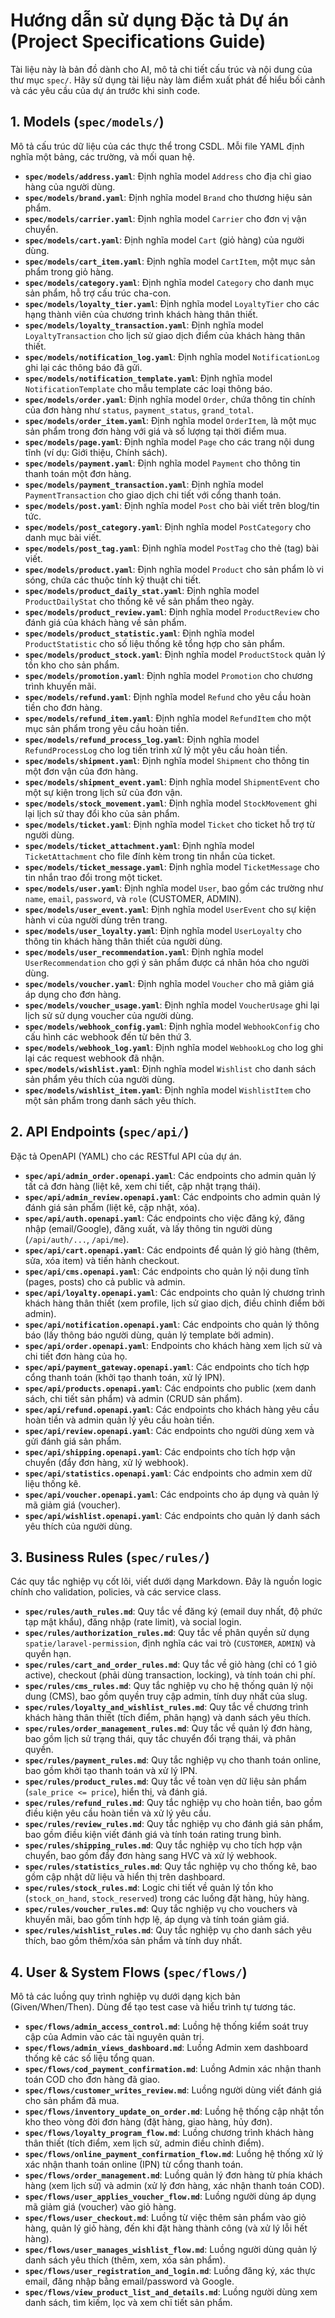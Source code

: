 # Hướng dẫn sử dụng Đặc tả Dự án (Project Specifications Guide)

Tài liệu này là bản đồ dành cho AI, mô tả chi tiết cấu trúc và nội dung của thư mục `spec/`. Hãy sử dụng tài liệu này làm điểm xuất phát để hiểu bối cảnh và các yêu cầu của dự án trước khi sinh code.

## 1. Models (`spec/models/`)

Mô tả cấu trúc dữ liệu của các thực thể trong CSDL. Mỗi file YAML định nghĩa một bảng, các trường, và mối quan hệ.

*   **`spec/models/address.yaml`**: Định nghĩa model `Address` cho địa chỉ giao hàng của người dùng.
*   **`spec/models/brand.yaml`**: Định nghĩa model `Brand` cho thương hiệu sản phẩm.
*   **`spec/models/carrier.yaml`**: Định nghĩa model `Carrier` cho đơn vị vận chuyển.
*   **`spec/models/cart.yaml`**: Định nghĩa model `Cart` (giỏ hàng) của người dùng.
*   **`spec/models/cart_item.yaml`**: Định nghĩa model `CartItem`, một mục sản phẩm trong giỏ hàng.
*   **`spec/models/category.yaml`**: Định nghĩa model `Category` cho danh mục sản phẩm, hỗ trợ cấu trúc cha-con.
*   **`spec/models/loyalty_tier.yaml`**: Định nghĩa model `LoyaltyTier` cho các hạng thành viên của chương trình khách hàng thân thiết.
*   **`spec/models/loyalty_transaction.yaml`**: Định nghĩa model `LoyaltyTransaction` cho lịch sử giao dịch điểm của khách hàng thân thiết.
*   **`spec/models/notification_log.yaml`**: Định nghĩa model `NotificationLog` ghi lại các thông báo đã gửi.
*   **`spec/models/notification_template.yaml`**: Định nghĩa model `NotificationTemplate` cho mẫu template các loại thông báo.
*   **`spec/models/order.yaml`**: Định nghĩa model `Order`, chứa thông tin chính của đơn hàng như `status`, `payment_status`, `grand_total`.
*   **`spec/models/order_item.yaml`**: Định nghĩa model `OrderItem`, là một mục sản phẩm trong đơn hàng với giá và số lượng tại thời điểm mua.
*   **`spec/models/page.yaml`**: Định nghĩa model `Page` cho các trang nội dung tĩnh (ví dụ: Giới thiệu, Chính sách).
*   **`spec/models/payment.yaml`**: Định nghĩa model `Payment` cho thông tin thanh toán một đơn hàng.
*   **`spec/models/payment_transaction.yaml`**: Định nghĩa model `PaymentTransaction` cho giao dịch chi tiết với cổng thanh toán.
*   **`spec/models/post.yaml`**: Định nghĩa model `Post` cho bài viết trên blog/tin tức.
*   **`spec/models/post_category.yaml`**: Định nghĩa model `PostCategory` cho danh mục bài viết.
*   **`spec/models/post_tag.yaml`**: Định nghĩa model `PostTag` cho thẻ (tag) bài viết.
*   **`spec/models/product.yaml`**: Định nghĩa model `Product` cho sản phẩm lò vi sóng, chứa các thuộc tính kỹ thuật chi tiết.
*   **`spec/models/product_daily_stat.yaml`**: Định nghĩa model `ProductDailyStat` cho thống kê về sản phẩm theo ngày.
*   **`spec/models/product_review.yaml`**: Định nghĩa model `ProductReview` cho đánh giá của khách hàng về sản phẩm.
*   **`spec/models/product_statistic.yaml`**: Định nghĩa model `ProductStatistic` cho số liệu thống kê tổng hợp cho sản phẩm.
*   **`spec/models/product_stock.yaml`**: Định nghĩa model `ProductStock` quản lý tồn kho cho sản phẩm.
*   **`spec/models/promotion.yaml`**: Định nghĩa model `Promotion` cho chương trình khuyến mãi.
*   **`spec/models/refund.yaml`**: Định nghĩa model `Refund` cho yêu cầu hoàn tiền cho đơn hàng.
*   **`spec/models/refund_item.yaml`**: Định nghĩa model `RefundItem` cho một mục sản phẩm trong yêu cầu hoàn tiền.
*   **`spec/models/refund_process_log.yaml`**: Định nghĩa model `RefundProcessLog` cho log tiến trình xử lý một yêu cầu hoàn tiền.
*   **`spec/models/shipment.yaml`**: Định nghĩa model `Shipment` cho thông tin một đơn vận của đơn hàng.
*   **`spec/models/shipment_event.yaml`**: Định nghĩa model `ShipmentEvent` cho một sự kiện trong lịch sử của đơn vận.
*   **`spec/models/stock_movement.yaml`**: Định nghĩa model `StockMovement` ghi lại lịch sử thay đổi kho của sản phẩm.
*   **`spec/models/ticket.yaml`**: Định nghĩa model `Ticket` cho ticket hỗ trợ từ người dùng.
*   **`spec/models/ticket_attachment.yaml`**: Định nghĩa model `TicketAttachment` cho file đính kèm trong tin nhắn của ticket.
*   **`spec/models/ticket_message.yaml`**: Định nghĩa model `TicketMessage` cho tin nhắn trao đổi trong một ticket.
*   **`spec/models/user.yaml`**: Định nghĩa model `User`, bao gồm các trường như `name`, `email`, `password`, và `role` (CUSTOMER, ADMIN).
*   **`spec/models/user_event.yaml`**: Định nghĩa model `UserEvent` cho sự kiện hành vi của người dùng trên trang.
*   **`spec/models/user_loyalty.yaml`**: Định nghĩa model `UserLoyalty` cho thông tin khách hàng thân thiết của người dùng.
*   **`spec/models/user_recommendation.yaml`**: Định nghĩa model `UserRecommendation` cho gợi ý sản phẩm được cá nhân hóa cho người dùng.
*   **`spec/models/voucher.yaml`**: Định nghĩa model `Voucher` cho mã giảm giá áp dụng cho đơn hàng.
*   **`spec/models/voucher_usage.yaml`**: Định nghĩa model `VoucherUsage` ghi lại lịch sử sử dụng voucher của người dùng.
*   **`spec/models/webhook_config.yaml`**: Định nghĩa model `WebhookConfig` cho cấu hình các webhook đến từ bên thứ 3.
*   **`spec/models/webhook_log.yaml`**: Định nghĩa model `WebhookLog` cho log ghi lại các request webhook đã nhận.
*   **`spec/models/wishlist.yaml`**: Định nghĩa model `Wishlist` cho danh sách sản phẩm yêu thích của người dùng.
*   **`spec/models/wishlist_item.yaml`**: Định nghĩa model `WishlistItem` cho một sản phẩm trong danh sách yêu thích.

## 2. API Endpoints (`spec/api/`)

Đặc tả OpenAPI (YAML) cho các RESTful API của dự án.

*   **`spec/api/admin_order.openapi.yaml`**: Các endpoints cho admin quản lý tất cả đơn hàng (liệt kê, xem chi tiết, cập nhật trạng thái).
*   **`spec/api/admin_review.openapi.yaml`**: Các endpoints cho admin quản lý đánh giá sản phẩm (liệt kê, cập nhật, xóa).
*   **`spec/api/auth.openapi.yaml`**: Các endpoints cho việc đăng ký, đăng nhập (email/Google), đăng xuất, và lấy thông tin người dùng (`/api/auth/...`, `/api/me`).
*   **`spec/api/cart.openapi.yaml`**: Các endpoints để quản lý giỏ hàng (thêm, sửa, xóa item) và tiến hành checkout.
*   **`spec/api/cms.openapi.yaml`**: Các endpoints cho quản lý nội dung tĩnh (pages, posts) cho cả public và admin.
*   **`spec/api/loyalty.openapi.yaml`**: Các endpoints cho quản lý chương trình khách hàng thân thiết (xem profile, lịch sử giao dịch, điều chỉnh điểm bởi admin).
*   **`spec/api/notification.openapi.yaml`**: Các endpoints cho quản lý thông báo (lấy thông báo người dùng, quản lý template bởi admin).
*   **`spec/api/order.openapi.yaml`**: Endpoints cho khách hàng xem lịch sử và chi tiết đơn hàng của họ.
*   **`spec/api/payment_gateway.openapi.yaml`**: Các endpoints cho tích hợp cổng thanh toán (khởi tạo thanh toán, xử lý IPN).
*   **`spec/api/products.openapi.yaml`**: Các endpoints cho public (xem danh sách, chi tiết sản phẩm) và admin (CRUD sản phẩm).
*   **`spec/api/refund.openapi.yaml`**: Các endpoints cho khách hàng yêu cầu hoàn tiền và admin quản lý yêu cầu hoàn tiền.
*   **`spec/api/review.openapi.yaml`**: Các endpoints cho người dùng xem và gửi đánh giá sản phẩm.
*   **`spec/api/shipping.openapi.yaml`**: Các endpoints cho tích hợp vận chuyển (đẩy đơn hàng, xử lý webhook).
*   **`spec/api/statistics.openapi.yaml`**: Các endpoints cho admin xem dữ liệu thống kê.
*   **`spec/api/voucher.openapi.yaml`**: Các endpoints cho áp dụng và quản lý mã giảm giá (voucher).
*   **`spec/api/wishlist.openapi.yaml`**: Các endpoints cho quản lý danh sách yêu thích của người dùng.

## 3. Business Rules (`spec/rules/`)

Các quy tắc nghiệp vụ cốt lõi, viết dưới dạng Markdown. Đây là nguồn logic chính cho validation, policies, và các service class.

*   **`spec/rules/auth_rules.md`**: Quy tắc về đăng ký (email duy nhất, độ phức tạp mật khẩu), đăng nhập (rate limit), và social login.
*   **`spec/rules/authorization_rules.md`**: Quy tắc về phân quyền sử dụng `spatie/laravel-permission`, định nghĩa các vai trò (`CUSTOMER`, `ADMIN`) và quyền hạn.
*   **`spec/rules/cart_and_order_rules.md`**: Quy tắc về giỏ hàng (chỉ có 1 giỏ active), checkout (phải dùng transaction, locking), và tính toán chi phí.
*   **`spec/rules/cms_rules.md`**: Quy tắc nghiệp vụ cho hệ thống quản lý nội dung (CMS), bao gồm quyền truy cập admin, tính duy nhất của slug.
*   **`spec/rules/loyalty_and_wishlist_rules.md`**: Quy tắc về chương trình khách hàng thân thiết (tích điểm, phân hạng) và danh sách yêu thích.
*   **`spec/rules/order_management_rules.md`**: Quy tắc về quản lý đơn hàng, bao gồm lịch sử trạng thái, quy tắc chuyển đổi trạng thái, và phân quyền.
*   **`spec/rules/payment_rules.md`**: Quy tắc nghiệp vụ cho thanh toán online, bao gồm khởi tạo thanh toán và xử lý IPN.
*   **`spec/rules/product_rules.md`**: Quy tắc về toàn vẹn dữ liệu sản phẩm (`sale_price <= price`), hiển thị, và đánh giá.
*   **`spec/rules/refund_rules.md`**: Quy tắc nghiệp vụ cho hoàn tiền, bao gồm điều kiện yêu cầu hoàn tiền và xử lý yêu cầu.
*   **`spec/rules/review_rules.md`**: Quy tắc nghiệp vụ cho đánh giá sản phẩm, bao gồm điều kiện viết đánh giá và tính toán rating trung bình.
*   **`spec/rules/shipping_rules.md`**: Quy tắc nghiệp vụ cho tích hợp vận chuyển, bao gồm đẩy đơn hàng sang HVC và xử lý webhook.
*   **`spec/rules/statistics_rules.md`**: Quy tắc nghiệp vụ cho thống kê, bao gồm cập nhật dữ liệu và hiển thị trên dashboard.
*   **`spec/rules/stock_rules.md`**: Logic chi tiết về quản lý tồn kho (`stock_on_hand`, `stock_reserved`) trong các luồng đặt hàng, hủy hàng.
*   **`spec/rules/voucher_rules.md`**: Quy tắc nghiệp vụ cho vouchers và khuyến mãi, bao gồm tính hợp lệ, áp dụng và tính toán giảm giá.
*   **`spec/rules/wishlist_rules.md`**: Quy tắc nghiệp vụ cho danh sách yêu thích, bao gồm thêm/xóa sản phẩm và tính duy nhất.

## 4. User & System Flows (`spec/flows/`)

Mô tả các luồng quy trình nghiệp vụ dưới dạng kịch bản (Given/When/Then). Dùng để tạo test case và hiểu trình tự tương tác.

*   **`spec/flows/admin_access_control.md`**: Luồng hệ thống kiểm soát truy cập của Admin vào các tài nguyên quản trị.
*   **`spec/flows/admin_views_dashboard.md`**: Luồng Admin xem dashboard thống kê các số liệu tổng quan.
*   **`spec/flows/cod_payment_confirmation.md`**: Luồng Admin xác nhận thanh toán COD cho đơn hàng đã giao.
*   **`spec/flows/customer_writes_review.md`**: Luồng người dùng viết đánh giá cho sản phẩm đã mua.
*   **`spec/flows/inventory_update_on_order.md`**: Luồng hệ thống cập nhật tồn kho theo vòng đời đơn hàng (đặt hàng, giao hàng, hủy đơn).
*   **`spec/flows/loyalty_program_flow.md`**: Luồng chương trình khách hàng thân thiết (tích điểm, xem lịch sử, admin điều chỉnh điểm).
*   **`spec/flows/online_payment_confirmation_flow.md`**: Luồng hệ thống xử lý xác nhận thanh toán online (IPN) từ cổng thanh toán.
*   **`spec/flows/order_management.md`**: Luồng quản lý đơn hàng từ phía khách hàng (xem lịch sử) và admin (xử lý đơn hàng, xác nhận thanh toán COD).
*   **`spec/flows/user_applies_voucher_flow.md`**: Luồng người dùng áp dụng mã giảm giá (voucher) vào giỏ hàng.
*   **`spec/flows/user_checkout.md`**: Luồng từ việc thêm sản phẩm vào giỏ hàng, quản lý giỏ hàng, đến khi đặt hàng thành công (và xử lý lỗi hết hàng).
*   **`spec/flows/user_manages_wishlist_flow.md`**: Luồng người dùng quản lý danh sách yêu thích (thêm, xem, xóa sản phẩm).
*   **`spec/flows/user_registration_and_login.md`**: Luồng đăng ký, xác thực email, đăng nhập bằng email/password và Google.
*   **`spec/flows/view_product_list_and_details.md`**: Luồng người dùng xem danh sách, tìm kiếm, lọc và xem chi tiết sản phẩm.